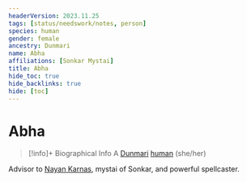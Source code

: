 ```yaml
---
headerVersion: 2023.11.25
tags: [status/needswork/notes, person]
species: human
gender: female
ancestry: Dunmari
name: Abha
affiliations: [Sonkar Mystai]
title: Abha
hide_toc: true
hide_backlinks: true
hide: [toc]
---
```

# Abha
>[!info]+ Biographical Info
> A [Dunmari](<../../gazetteer/greater-dunmar/realms/dunmar/dunmar.md>) [human](<../../species/humans/humans.md>) (she/her)
> 

Advisor to [Nayan Karnas](<./nayan-karnas.md>), mystai of Sonkar, and powerful spellcaster. 
